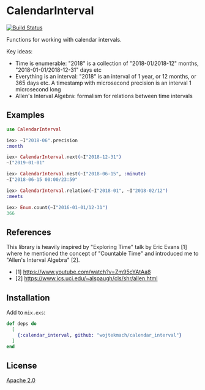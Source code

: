 # CalendarInterval

[![Build Status](https://travis-ci.org/wojtekmach/calendar_interval.svg?branch=master)](https://travis-ci.org/wojtekmach/calendar_interval)

Functions for working with calendar intervals.

Key ideas:
* Time is enumerable: "2018" is a collection of "2018-01/2018-12" months, "2018-01-01/2018-12-31" days etc
* Everything is an interval: "2018" is an interval of 1 year, or 12 months, or 365 days etc.
  A timestamp with microsecond precision is an interval 1 microsecond long
* Allen's Interval Algebra: formalism for relations between time intervals

## Examples

```elixir
use CalendarInterval

iex> ~I"2018-06".precision
:month

iex> CalendarInterval.next(~I"2018-12-31")
~I"2019-01-01"

iex> CalendarInterval.nest(~I"2018-06-15", :minute)
~I"2018-06-15 00:00/23:59"

iex> CalendarInterval.relation(~I"2018-01", ~I"2018-02/12")
:meets

iex> Enum.count(~I"2016-01-01/12-31")
366
```

## References

This library is heavily inspired by "Exploring Time" talk by Eric Evans [1] where
he mentioned the concept of "Countable Time" and introduced me to
"Allen's Interval Algebra" [2].

- [1] <https://www.youtube.com/watch?v=Zm95cYAtAa8>
- [2] <https://www.ics.uci.edu/~alspaugh/cls/shr/allen.html>

## Installation

Add to `mix.exs`:

```elixir
def deps do
  [
    {:calendar_interval, github: "wojtekmach/calendar_interval"}
  ]
end
```

## License

[Apache 2.0](./LICENSE.md)
